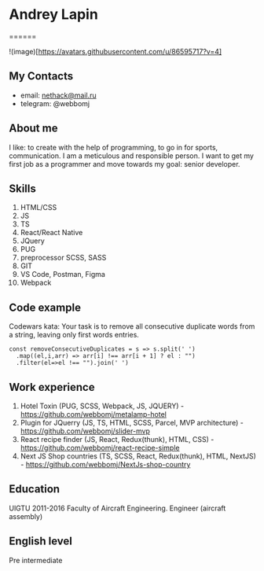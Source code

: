 # Andrey Lapin

======

!(image)[https://avatars.githubusercontent.com/u/86595717?v=4]

## My Contacts
* email: nethack@mail.ru
* telegram: @webbomj

## About me

I like: to create with the help of programming, to go in for sports, communication. I am a meticulous and responsible person. I want to get my first job as a programmer and move towards my goal: senior developer.

## Skills
1. HTML/CSS
2. JS
3. TS
4. React/React Native
5. JQuery
6. PUG
7. preprocessor SCSS, SASS
8. GIT
9. VS Code, Postman, Figma
10. Webpack

## Code example
Codewars kata: Your task is to remove all consecutive duplicate words from a string, leaving only first words entries.
```code
const removeConsecutiveDuplicates = s => s.split(' ')
  .map((el,i,arr) => arr[i] !== arr[i + 1] ? el : "")
  .filter(el=>el !== "").join(' ')
```
## Work experience
1. Hotel Toxin (PUG, SCSS, Webpack, JS, JQUERY) - https://github.com/webbomj/metalamp-hotel
2. Plugin for JQuerry (JS, TS, HTML, SCSS, Parcel, MVP architecture) - https://github.com/webbomj/slider-mvp
3. React recipe finder (JS, React, Redux(thunk), HTML, CSS) - https://github.com/webbomj/react-recipe-simple
4. Next JS Shop countries (TS, SCSS, React, Redux(thunk), HTML, NextJS) - https://github.com/webbomj/NextJs-shop-country

## Education
UlGTU 2011-2016 Faculty of Aircraft Engineering. Engineer (aircraft assembly)

## English level
Pre intermediate


